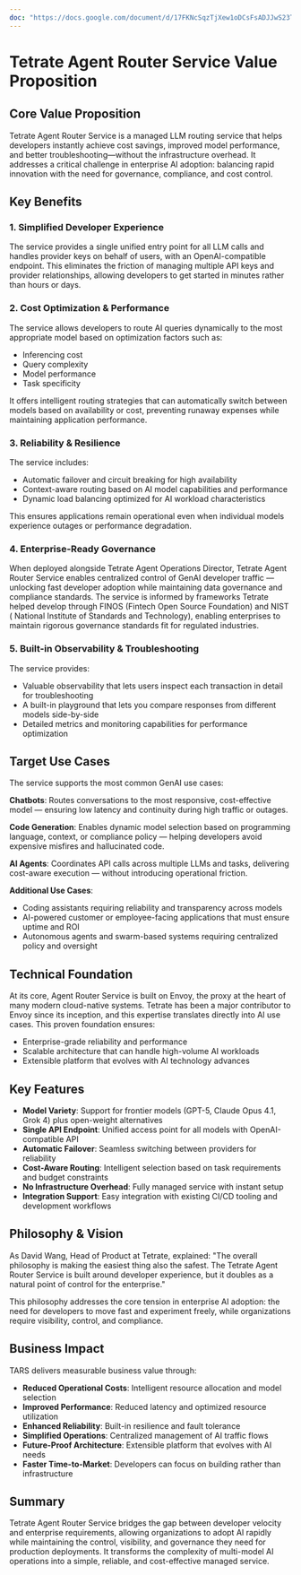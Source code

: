 ```yaml
---
doc: "https://docs.google.com/document/d/17FKNcSqzTjXew1oDCsFsADJJwS23Typ5Qp5J5GfHeKM/edit"
---
```

# Tetrate Agent Router Service Value Proposition

## Core Value Proposition

Tetrate Agent Router Service is a managed LLM routing service that helps developers instantly achieve cost savings,
improved model performance, and better troubleshooting—without the infrastructure overhead. It addresses a critical
challenge in enterprise AI adoption: balancing rapid innovation with the need for governance, compliance, and cost
control.

## Key Benefits

### 1. Simplified Developer Experience

The service provides a single unified entry point for all LLM calls and handles provider keys on behalf of users, with
an OpenAI-compatible endpoint. This eliminates the friction of managing multiple API keys and provider relationships,
allowing developers to get started in minutes rather than hours or days.

### 2. Cost Optimization & Performance

The service allows developers to route AI queries dynamically to the most appropriate model based on optimization
factors such as:

- Inferencing cost
- Query complexity
- Model performance
- Task specificity

It offers intelligent routing strategies that can automatically switch between models based on availability or cost,
preventing runaway expenses while maintaining application performance.

### 3. Reliability & Resilience

The service includes:

- Automatic failover and circuit breaking for high availability
- Context-aware routing based on AI model capabilities and performance
- Dynamic load balancing optimized for AI workload characteristics

This ensures applications remain operational even when individual models experience outages or performance degradation.

### 4. Enterprise-Ready Governance

When deployed alongside Tetrate Agent Operations Director, Tetrate Agent Router Service enables centralized control of
GenAI developer traffic — unlocking fast developer adoption while maintaining data governance and compliance standards.
The service is informed by frameworks Tetrate helped develop through FINOS (Fintech Open Source Foundation) and NIST (
National Institute of Standards and Technology), enabling enterprises to maintain rigorous governance standards fit for
regulated industries.

### 5. Built-in Observability & Troubleshooting

The service provides:

- Valuable observability that lets users inspect each transaction in detail for troubleshooting
- A built-in playground that lets you compare responses from different models side-by-side
- Detailed metrics and monitoring capabilities for performance optimization

## Target Use Cases

The service supports the most common GenAI use cases:

**Chatbots**: Routes conversations to the most responsive, cost-effective model — ensuring low latency and continuity
during high traffic or outages.

**Code Generation**: Enables dynamic model selection based on programming language, context, or compliance policy —
helping developers avoid expensive misfires and hallucinated code.

**AI Agents**: Coordinates API calls across multiple LLMs and tasks, delivering cost-aware execution — without
introducing operational friction.

**Additional Use Cases**:

- Coding assistants requiring reliability and transparency across models
- AI-powered customer or employee-facing applications that must ensure uptime and ROI
- Autonomous agents and swarm-based systems requiring centralized policy and oversight

## Technical Foundation

At its core, Agent Router Service is built on Envoy, the proxy at the heart of many modern cloud-native systems. Tetrate
has been a major contributor to Envoy since its inception, and this expertise translates directly into AI use cases.
This proven foundation ensures:

- Enterprise-grade reliability and performance
- Scalable architecture that can handle high-volume AI workloads
- Extensible platform that evolves with AI technology advances

## Key Features

- **Model Variety**: Support for frontier models (GPT-5, Claude Opus 4.1, Grok 4) plus open-weight alternatives
- **Single API Endpoint**: Unified access point for all models with OpenAI-compatible API
- **Automatic Failover**: Seamless switching between providers for reliability
- **Cost-Aware Routing**: Intelligent selection based on task requirements and budget constraints
- **No Infrastructure Overhead**: Fully managed service with instant setup
- **Integration Support**: Easy integration with existing CI/CD tooling and development workflows

## Philosophy & Vision

As David Wang, Head of Product at Tetrate, explained: "The overall philosophy is making the easiest thing also the
safest. The Tetrate Agent Router Service is built around developer experience, but it doubles as a natural point of
control for the enterprise."

This philosophy addresses the core tension in enterprise AI adoption: the need for developers to move fast and
experiment freely, while organizations require visibility, control, and compliance.

## Business Impact

TARS delivers measurable business value through:

- **Reduced Operational Costs**: Intelligent resource allocation and model selection
- **Improved Performance**: Reduced latency and optimized resource utilization
- **Enhanced Reliability**: Built-in resilience and fault tolerance
- **Simplified Operations**: Centralized management of AI traffic flows
- **Future-Proof Architecture**: Extensible platform that evolves with AI needs
- **Faster Time-to-Market**: Developers can focus on building rather than infrastructure

## Summary

Tetrate Agent Router Service bridges the gap between developer velocity and enterprise requirements, allowing
organizations to adopt AI rapidly while maintaining the control, visibility, and governance they need for production
deployments. It transforms the complexity of multi-model AI operations into a simple, reliable, and cost-effective
managed service.